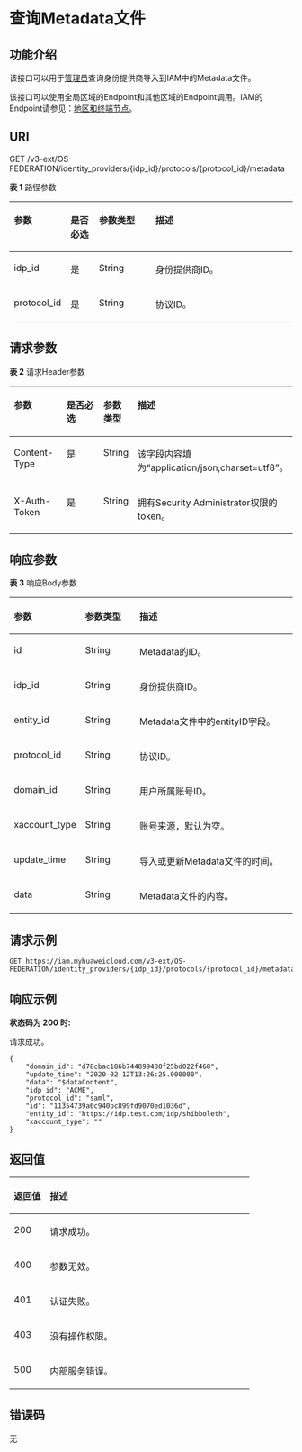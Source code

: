# 查询Metadata文件<a name="zh-cn_topic_0057845553"></a>

## 功能介绍<a name="zh-cn_topic_0224276918_section745715165013"></a>

该接口可以用于[管理员](https://support.huaweicloud.com/usermanual-iam/zh-cn_topic_0079496985.html)查询身份提供商导入到IAM中的Metadata文件。

该接口可以使用全局区域的Endpoint和其他区域的Endpoint调用。IAM的Endpoint请参见：[地区和终端节点](https://developer.huaweicloud.com/endpoint?IAM)。

## URI<a name="zh-cn_topic_0224276918_section19463154503"></a>

GET /v3-ext/OS-FEDERATION/identity\_providers/\{idp\_id\}/protocols/\{protocol\_id\}/metadata

**表 1**  路径参数

<a name="zh-cn_topic_0224276918_table64720153502"></a>
<table><thead align="left"><tr id="zh-cn_topic_0224276918_row6473154503"><th class="cellrowborder" valign="top" width="20%" id="mcps1.2.5.1.1"><p id="zh-cn_topic_0224276918_p14471815125015"><a name="zh-cn_topic_0224276918_p14471815125015"></a><a name="zh-cn_topic_0224276918_p14471815125015"></a>参数</p>
</th>
<th class="cellrowborder" valign="top" width="10%" id="mcps1.2.5.1.2"><p id="zh-cn_topic_0224276918_p24881512501"><a name="zh-cn_topic_0224276918_p24881512501"></a><a name="zh-cn_topic_0224276918_p24881512501"></a>是否必选</p>
</th>
<th class="cellrowborder" valign="top" width="20%" id="mcps1.2.5.1.3"><p id="zh-cn_topic_0224276918_p174817150509"><a name="zh-cn_topic_0224276918_p174817150509"></a><a name="zh-cn_topic_0224276918_p174817150509"></a>参数类型</p>
</th>
<th class="cellrowborder" valign="top" width="50%" id="mcps1.2.5.1.4"><p id="zh-cn_topic_0224276918_p84881516507"><a name="zh-cn_topic_0224276918_p84881516507"></a><a name="zh-cn_topic_0224276918_p84881516507"></a>描述</p>
</th>
</tr>
</thead>
<tbody><tr id="zh-cn_topic_0224276918_row154714159501"><td class="cellrowborder" valign="top" width="20%" headers="mcps1.2.5.1.1 "><p id="zh-cn_topic_0224276918_p148111513509"><a name="zh-cn_topic_0224276918_p148111513509"></a><a name="zh-cn_topic_0224276918_p148111513509"></a>idp_id</p>
</td>
<td class="cellrowborder" valign="top" width="10%" headers="mcps1.2.5.1.2 "><p id="zh-cn_topic_0224276918_p1349215205012"><a name="zh-cn_topic_0224276918_p1349215205012"></a><a name="zh-cn_topic_0224276918_p1349215205012"></a>是</p>
</td>
<td class="cellrowborder" valign="top" width="20%" headers="mcps1.2.5.1.3 "><p id="zh-cn_topic_0224276918_p3492157507"><a name="zh-cn_topic_0224276918_p3492157507"></a><a name="zh-cn_topic_0224276918_p3492157507"></a>String</p>
</td>
<td class="cellrowborder" valign="top" width="50%" headers="mcps1.2.5.1.4 "><p id="zh-cn_topic_0224276918_p149191510503"><a name="zh-cn_topic_0224276918_p149191510503"></a><a name="zh-cn_topic_0224276918_p149191510503"></a>身份提供商ID。</p>
</td>
</tr>
<tr id="zh-cn_topic_0224276918_row17471415165019"><td class="cellrowborder" valign="top" width="20%" headers="mcps1.2.5.1.1 "><p id="zh-cn_topic_0224276918_p17507155502"><a name="zh-cn_topic_0224276918_p17507155502"></a><a name="zh-cn_topic_0224276918_p17507155502"></a>protocol_id</p>
</td>
<td class="cellrowborder" valign="top" width="10%" headers="mcps1.2.5.1.2 "><p id="zh-cn_topic_0224276918_p1350201545010"><a name="zh-cn_topic_0224276918_p1350201545010"></a><a name="zh-cn_topic_0224276918_p1350201545010"></a>是</p>
</td>
<td class="cellrowborder" valign="top" width="20%" headers="mcps1.2.5.1.3 "><p id="zh-cn_topic_0224276918_p1550815185011"><a name="zh-cn_topic_0224276918_p1550815185011"></a><a name="zh-cn_topic_0224276918_p1550815185011"></a>String</p>
</td>
<td class="cellrowborder" valign="top" width="50%" headers="mcps1.2.5.1.4 "><p id="zh-cn_topic_0224276918_p3512015195010"><a name="zh-cn_topic_0224276918_p3512015195010"></a><a name="zh-cn_topic_0224276918_p3512015195010"></a>协议ID。</p>
</td>
</tr>
</tbody>
</table>

## 请求参数<a name="zh-cn_topic_0224276918_section10511315195020"></a>

**表 2**  请求Header参数

<a name="zh-cn_topic_0224276918_HeaderParameter"></a>
<table><thead align="left"><tr id="zh-cn_topic_0224276918_row7512156509"><th class="cellrowborder" valign="top" width="20%" id="mcps1.2.5.1.1"><p id="zh-cn_topic_0224276918_p2052101520508"><a name="zh-cn_topic_0224276918_p2052101520508"></a><a name="zh-cn_topic_0224276918_p2052101520508"></a>参数</p>
</th>
<th class="cellrowborder" valign="top" width="20%" id="mcps1.2.5.1.2"><p id="zh-cn_topic_0224276918_p11521315115010"><a name="zh-cn_topic_0224276918_p11521315115010"></a><a name="zh-cn_topic_0224276918_p11521315115010"></a>是否必选</p>
</th>
<th class="cellrowborder" valign="top" width="10%" id="mcps1.2.5.1.3"><p id="zh-cn_topic_0224276918_p953315195016"><a name="zh-cn_topic_0224276918_p953315195016"></a><a name="zh-cn_topic_0224276918_p953315195016"></a>参数类型</p>
</th>
<th class="cellrowborder" valign="top" width="50%" id="mcps1.2.5.1.4"><p id="zh-cn_topic_0224276918_p1053415155015"><a name="zh-cn_topic_0224276918_p1053415155015"></a><a name="zh-cn_topic_0224276918_p1053415155015"></a>描述</p>
</th>
</tr>
</thead>
<tbody><tr id="zh-cn_topic_0224276918_row151915155014"><td class="cellrowborder" valign="top" width="20%" headers="mcps1.2.5.1.1 "><p id="zh-cn_topic_0224276918_p15536153507"><a name="zh-cn_topic_0224276918_p15536153507"></a><a name="zh-cn_topic_0224276918_p15536153507"></a>Content-Type</p>
</td>
<td class="cellrowborder" valign="top" width="20%" headers="mcps1.2.5.1.2 "><p id="zh-cn_topic_0224276918_p4539156507"><a name="zh-cn_topic_0224276918_p4539156507"></a><a name="zh-cn_topic_0224276918_p4539156507"></a>是</p>
</td>
<td class="cellrowborder" valign="top" width="10%" headers="mcps1.2.5.1.3 "><p id="zh-cn_topic_0224276918_p35451519507"><a name="zh-cn_topic_0224276918_p35451519507"></a><a name="zh-cn_topic_0224276918_p35451519507"></a>String</p>
</td>
<td class="cellrowborder" valign="top" width="50%" headers="mcps1.2.5.1.4 "><p id="zh-cn_topic_0224276918_p154161519506"><a name="zh-cn_topic_0224276918_p154161519506"></a><a name="zh-cn_topic_0224276918_p154161519506"></a>该字段内容填为“application/json;charset=utf8”。</p>
</td>
</tr>
<tr id="zh-cn_topic_0224276918_row351111515508"><td class="cellrowborder" valign="top" width="20%" headers="mcps1.2.5.1.1 "><p id="zh-cn_topic_0224276918_p154161514501"><a name="zh-cn_topic_0224276918_p154161514501"></a><a name="zh-cn_topic_0224276918_p154161514501"></a>X-Auth-Token</p>
</td>
<td class="cellrowborder" valign="top" width="20%" headers="mcps1.2.5.1.2 "><p id="zh-cn_topic_0224276918_p9543158502"><a name="zh-cn_topic_0224276918_p9543158502"></a><a name="zh-cn_topic_0224276918_p9543158502"></a>是</p>
</td>
<td class="cellrowborder" valign="top" width="10%" headers="mcps1.2.5.1.3 "><p id="zh-cn_topic_0224276918_p1254315125013"><a name="zh-cn_topic_0224276918_p1254315125013"></a><a name="zh-cn_topic_0224276918_p1254315125013"></a>String</p>
</td>
<td class="cellrowborder" valign="top" width="50%" headers="mcps1.2.5.1.4 "><p id="zh-cn_topic_0224276918_p1554515135013"><a name="zh-cn_topic_0224276918_p1554515135013"></a><a name="zh-cn_topic_0224276918_p1554515135013"></a>拥有Security Administrator权限的token。</p>
</td>
</tr>
</tbody>
</table>

## 响应参数<a name="zh-cn_topic_0224276918_section75510157503"></a>

**表 3**  响应Body参数

<a name="zh-cn_topic_0224276918_responseParameter"></a>
<table><thead align="left"><tr id="zh-cn_topic_0224276918_row7551215145020"><th class="cellrowborder" valign="top" width="20%" id="mcps1.2.4.1.1"><p id="zh-cn_topic_0224276918_p356141565017"><a name="zh-cn_topic_0224276918_p356141565017"></a><a name="zh-cn_topic_0224276918_p356141565017"></a>参数</p>
</th>
<th class="cellrowborder" valign="top" width="20%" id="mcps1.2.4.1.2"><p id="zh-cn_topic_0224276918_p1057121545012"><a name="zh-cn_topic_0224276918_p1057121545012"></a><a name="zh-cn_topic_0224276918_p1057121545012"></a>参数类型</p>
</th>
<th class="cellrowborder" valign="top" width="60%" id="mcps1.2.4.1.3"><p id="zh-cn_topic_0224276918_p657715105015"><a name="zh-cn_topic_0224276918_p657715105015"></a><a name="zh-cn_topic_0224276918_p657715105015"></a>描述</p>
</th>
</tr>
</thead>
<tbody><tr id="zh-cn_topic_0224276918_row145511516509"><td class="cellrowborder" valign="top" width="20%" headers="mcps1.2.4.1.1 "><p id="zh-cn_topic_0224276918_p115713157503"><a name="zh-cn_topic_0224276918_p115713157503"></a><a name="zh-cn_topic_0224276918_p115713157503"></a>id</p>
</td>
<td class="cellrowborder" valign="top" width="20%" headers="mcps1.2.4.1.2 "><p id="zh-cn_topic_0224276918_p1157171514505"><a name="zh-cn_topic_0224276918_p1157171514505"></a><a name="zh-cn_topic_0224276918_p1157171514505"></a>String</p>
</td>
<td class="cellrowborder" valign="top" width="60%" headers="mcps1.2.4.1.3 "><p id="zh-cn_topic_0224276918_p258111519509"><a name="zh-cn_topic_0224276918_p258111519509"></a><a name="zh-cn_topic_0224276918_p258111519509"></a>Metadata的ID。</p>
</td>
</tr>
<tr id="zh-cn_topic_0224276918_row5561015195019"><td class="cellrowborder" valign="top" width="20%" headers="mcps1.2.4.1.1 "><p id="zh-cn_topic_0224276918_p1058815145012"><a name="zh-cn_topic_0224276918_p1058815145012"></a><a name="zh-cn_topic_0224276918_p1058815145012"></a>idp_id</p>
</td>
<td class="cellrowborder" valign="top" width="20%" headers="mcps1.2.4.1.2 "><p id="zh-cn_topic_0224276918_p185831514505"><a name="zh-cn_topic_0224276918_p185831514505"></a><a name="zh-cn_topic_0224276918_p185831514505"></a>String</p>
</td>
<td class="cellrowborder" valign="top" width="60%" headers="mcps1.2.4.1.3 "><p id="zh-cn_topic_0224276918_p0584155507"><a name="zh-cn_topic_0224276918_p0584155507"></a><a name="zh-cn_topic_0224276918_p0584155507"></a>身份提供商ID。</p>
</td>
</tr>
<tr id="zh-cn_topic_0224276918_row956415155019"><td class="cellrowborder" valign="top" width="20%" headers="mcps1.2.4.1.1 "><p id="zh-cn_topic_0224276918_p858161545014"><a name="zh-cn_topic_0224276918_p858161545014"></a><a name="zh-cn_topic_0224276918_p858161545014"></a>entity_id</p>
</td>
<td class="cellrowborder" valign="top" width="20%" headers="mcps1.2.4.1.2 "><p id="zh-cn_topic_0224276918_p175981595017"><a name="zh-cn_topic_0224276918_p175981595017"></a><a name="zh-cn_topic_0224276918_p175981595017"></a>String</p>
</td>
<td class="cellrowborder" valign="top" width="60%" headers="mcps1.2.4.1.3 "><p id="zh-cn_topic_0224276918_p1159141555013"><a name="zh-cn_topic_0224276918_p1159141555013"></a><a name="zh-cn_topic_0224276918_p1159141555013"></a>Metadata文件中的entityID字段。</p>
</td>
</tr>
<tr id="zh-cn_topic_0224276918_row1656191535019"><td class="cellrowborder" valign="top" width="20%" headers="mcps1.2.4.1.1 "><p id="zh-cn_topic_0224276918_p155921525017"><a name="zh-cn_topic_0224276918_p155921525017"></a><a name="zh-cn_topic_0224276918_p155921525017"></a>protocol_id</p>
</td>
<td class="cellrowborder" valign="top" width="20%" headers="mcps1.2.4.1.2 "><p id="zh-cn_topic_0224276918_p35915158509"><a name="zh-cn_topic_0224276918_p35915158509"></a><a name="zh-cn_topic_0224276918_p35915158509"></a>String</p>
</td>
<td class="cellrowborder" valign="top" width="60%" headers="mcps1.2.4.1.3 "><p id="zh-cn_topic_0224276918_p8591915175017"><a name="zh-cn_topic_0224276918_p8591915175017"></a><a name="zh-cn_topic_0224276918_p8591915175017"></a>协议ID。</p>
</td>
</tr>
<tr id="zh-cn_topic_0224276918_row056111511503"><td class="cellrowborder" valign="top" width="20%" headers="mcps1.2.4.1.1 "><p id="zh-cn_topic_0224276918_p13601515165016"><a name="zh-cn_topic_0224276918_p13601515165016"></a><a name="zh-cn_topic_0224276918_p13601515165016"></a>domain_id</p>
</td>
<td class="cellrowborder" valign="top" width="20%" headers="mcps1.2.4.1.2 "><p id="zh-cn_topic_0224276918_p46011518502"><a name="zh-cn_topic_0224276918_p46011518502"></a><a name="zh-cn_topic_0224276918_p46011518502"></a>String</p>
</td>
<td class="cellrowborder" valign="top" width="60%" headers="mcps1.2.4.1.3 "><p id="zh-cn_topic_0224276918_p460121585015"><a name="zh-cn_topic_0224276918_p460121585015"></a><a name="zh-cn_topic_0224276918_p460121585015"></a>用户所属账号ID。</p>
</td>
</tr>
<tr id="zh-cn_topic_0224276918_row1056015145018"><td class="cellrowborder" valign="top" width="20%" headers="mcps1.2.4.1.1 "><p id="zh-cn_topic_0224276918_p12609151505"><a name="zh-cn_topic_0224276918_p12609151505"></a><a name="zh-cn_topic_0224276918_p12609151505"></a>xaccount_type</p>
</td>
<td class="cellrowborder" valign="top" width="20%" headers="mcps1.2.4.1.2 "><p id="zh-cn_topic_0224276918_p360191515501"><a name="zh-cn_topic_0224276918_p360191515501"></a><a name="zh-cn_topic_0224276918_p360191515501"></a>String</p>
</td>
<td class="cellrowborder" valign="top" width="60%" headers="mcps1.2.4.1.3 "><p id="zh-cn_topic_0224276918_p1061181525012"><a name="zh-cn_topic_0224276918_p1061181525012"></a><a name="zh-cn_topic_0224276918_p1061181525012"></a>账号来源，默认为空。</p>
</td>
</tr>
<tr id="zh-cn_topic_0224276918_row16560151502"><td class="cellrowborder" valign="top" width="20%" headers="mcps1.2.4.1.1 "><p id="zh-cn_topic_0224276918_p86181555011"><a name="zh-cn_topic_0224276918_p86181555011"></a><a name="zh-cn_topic_0224276918_p86181555011"></a>update_time</p>
</td>
<td class="cellrowborder" valign="top" width="20%" headers="mcps1.2.4.1.2 "><p id="zh-cn_topic_0224276918_p1361915145011"><a name="zh-cn_topic_0224276918_p1361915145011"></a><a name="zh-cn_topic_0224276918_p1361915145011"></a>String</p>
</td>
<td class="cellrowborder" valign="top" width="60%" headers="mcps1.2.4.1.3 "><p id="zh-cn_topic_0224276918_p176131535016"><a name="zh-cn_topic_0224276918_p176131535016"></a><a name="zh-cn_topic_0224276918_p176131535016"></a>导入或更新Metadata文件的时间。</p>
</td>
</tr>
<tr id="zh-cn_topic_0224276918_row256201575019"><td class="cellrowborder" valign="top" width="20%" headers="mcps1.2.4.1.1 "><p id="zh-cn_topic_0224276918_p4611515135010"><a name="zh-cn_topic_0224276918_p4611515135010"></a><a name="zh-cn_topic_0224276918_p4611515135010"></a>data</p>
</td>
<td class="cellrowborder" valign="top" width="20%" headers="mcps1.2.4.1.2 "><p id="zh-cn_topic_0224276918_p1362171514507"><a name="zh-cn_topic_0224276918_p1362171514507"></a><a name="zh-cn_topic_0224276918_p1362171514507"></a>String</p>
</td>
<td class="cellrowborder" valign="top" width="60%" headers="mcps1.2.4.1.3 "><p id="zh-cn_topic_0224276918_p18621715115018"><a name="zh-cn_topic_0224276918_p18621715115018"></a><a name="zh-cn_topic_0224276918_p18621715115018"></a>Metadata文件的内容。</p>
</td>
</tr>
</tbody>
</table>

## 请求示例<a name="zh-cn_topic_0224276918_section962201517505"></a>

```
GET https://iam.myhuaweicloud.com/v3-ext/OS-FEDERATION/identity_providers/{idp_id}/protocols/{protocol_id}/metadata
```

## 响应示例<a name="zh-cn_topic_0224276918_section15632153509"></a>

**状态码为 200 时:**

请求成功。

```
{
    "domain_id": "d78cbac186b744899480f25bd022f468",
    "update_time": "2020-02-12T13:26:25.000000",
    "data": "$dataContent",
    "idp_id": "ACME",
    "protocol_id": "saml",
    "id": "11354739a6c940bc899fd9070ed1036d",
    "entity_id": "https://idp.test.com/idp/shibboleth",
    "xaccount_type": ""
}
```

## 返回值<a name="zh-cn_topic_0224276918_section966111575013"></a>

<a name="zh-cn_topic_0224276918_table4327"></a>
<table><thead align="left"><tr id="zh-cn_topic_0224276918_row106651545014"><th class="cellrowborder" valign="top" width="15%" id="mcps1.1.3.1.1"><p id="zh-cn_topic_0224276918_p1367171565013"><a name="zh-cn_topic_0224276918_p1367171565013"></a><a name="zh-cn_topic_0224276918_p1367171565013"></a>返回值</p>
</th>
<th class="cellrowborder" valign="top" width="85%" id="mcps1.1.3.1.2"><p id="zh-cn_topic_0224276918_p1967215195018"><a name="zh-cn_topic_0224276918_p1967215195018"></a><a name="zh-cn_topic_0224276918_p1967215195018"></a>描述</p>
</th>
</tr>
</thead>
<tbody><tr id="zh-cn_topic_0224276918_row1866121517504"><td class="cellrowborder" valign="top" width="15%" headers="mcps1.1.3.1.1 "><p id="zh-cn_topic_0224276918_p106781510502"><a name="zh-cn_topic_0224276918_p106781510502"></a><a name="zh-cn_topic_0224276918_p106781510502"></a>200</p>
</td>
<td class="cellrowborder" valign="top" width="85%" headers="mcps1.1.3.1.2 "><p id="zh-cn_topic_0224276918_p56761518504"><a name="zh-cn_topic_0224276918_p56761518504"></a><a name="zh-cn_topic_0224276918_p56761518504"></a>请求成功。</p>
</td>
</tr>
<tr id="zh-cn_topic_0224276918_row8661615195016"><td class="cellrowborder" valign="top" width="15%" headers="mcps1.1.3.1.1 "><p id="zh-cn_topic_0224276918_p16861545016"><a name="zh-cn_topic_0224276918_p16861545016"></a><a name="zh-cn_topic_0224276918_p16861545016"></a>400</p>
</td>
<td class="cellrowborder" valign="top" width="85%" headers="mcps1.1.3.1.2 "><p id="zh-cn_topic_0224276918_p1868215135017"><a name="zh-cn_topic_0224276918_p1868215135017"></a><a name="zh-cn_topic_0224276918_p1868215135017"></a>参数无效。</p>
</td>
</tr>
<tr id="zh-cn_topic_0224276918_row196611545015"><td class="cellrowborder" valign="top" width="15%" headers="mcps1.1.3.1.1 "><p id="zh-cn_topic_0224276918_p96851515020"><a name="zh-cn_topic_0224276918_p96851515020"></a><a name="zh-cn_topic_0224276918_p96851515020"></a>401</p>
</td>
<td class="cellrowborder" valign="top" width="85%" headers="mcps1.1.3.1.2 "><p id="zh-cn_topic_0224276918_p18684153501"><a name="zh-cn_topic_0224276918_p18684153501"></a><a name="zh-cn_topic_0224276918_p18684153501"></a>认证失败。</p>
</td>
</tr>
<tr id="zh-cn_topic_0224276918_row16641525018"><td class="cellrowborder" valign="top" width="15%" headers="mcps1.1.3.1.1 "><p id="zh-cn_topic_0224276918_p16819153507"><a name="zh-cn_topic_0224276918_p16819153507"></a><a name="zh-cn_topic_0224276918_p16819153507"></a>403</p>
</td>
<td class="cellrowborder" valign="top" width="85%" headers="mcps1.1.3.1.2 "><p id="zh-cn_topic_0224276918_p76921512508"><a name="zh-cn_topic_0224276918_p76921512508"></a><a name="zh-cn_topic_0224276918_p76921512508"></a>没有操作权限。</p>
</td>
</tr>
<tr id="zh-cn_topic_0224276918_row106617152504"><td class="cellrowborder" valign="top" width="15%" headers="mcps1.1.3.1.1 "><p id="zh-cn_topic_0224276918_p186915156508"><a name="zh-cn_topic_0224276918_p186915156508"></a><a name="zh-cn_topic_0224276918_p186915156508"></a>500</p>
</td>
<td class="cellrowborder" valign="top" width="85%" headers="mcps1.1.3.1.2 "><p id="zh-cn_topic_0224276918_p13691515135019"><a name="zh-cn_topic_0224276918_p13691515135019"></a><a name="zh-cn_topic_0224276918_p13691515135019"></a>内部服务错误。</p>
</td>
</tr>
</tbody>
</table>

## 错误码<a name="zh-cn_topic_0224276918_section1569111565011"></a>

无

